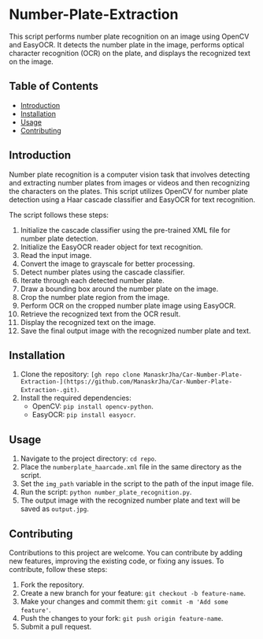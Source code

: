 # Number-Plate-Extraction


This script performs number plate recognition on an image using OpenCV and EasyOCR. It detects the number plate in the image, performs optical character recognition (OCR) on the plate, and displays the recognized text on the image.

## Table of Contents
- [Introduction](#introduction)
- [Installation](#installation)
- [Usage](#usage)
- [Contributing](#contributing)

## Introduction
Number plate recognition is a computer vision task that involves detecting and extracting number plates from images or videos and then recognizing the characters on the plates. This script utilizes OpenCV for number plate detection using a Haar cascade classifier and EasyOCR for text recognition.

The script follows these steps:
1. Initialize the cascade classifier using the pre-trained XML file for number plate detection.
2. Initialize the EasyOCR reader object for text recognition.
3. Read the input image.
4. Convert the image to grayscale for better processing.
5. Detect number plates using the cascade classifier.
6. Iterate through each detected number plate.
7. Draw a bounding box around the number plate on the image.
8. Crop the number plate region from the image.
9. Perform OCR on the cropped number plate image using EasyOCR.
10. Retrieve the recognized text from the OCR result.
11. Display the recognized text on the image.
12. Save the final output image with the recognized number plate and text.

## Installation
1. Clone the repository: `[gh repo clone ManaskrJha/Car-Number-Plate-Extraction-](https://github.com/ManaskrJha/Car-Number-Plate-Extraction-.git)`.
2. Install the required dependencies:
   - OpenCV: `pip install opencv-python`.
   - EasyOCR: `pip install easyocr`.

## Usage
1. Navigate to the project directory: `cd repo`.
2. Place the `numberplate_haarcade.xml` file in the same directory as the script.
3. Set the `img_path` variable in the script to the path of the input image file.
4. Run the script: `python number_plate_recognition.py`.
5. The output image with the recognized number plate and text will be saved as `output.jpg`.

## Contributing
Contributions to this project are welcome. You can contribute by adding new features, improving the existing code, or fixing any issues. To contribute, follow these steps:
1. Fork the repository.
2. Create a new branch for your feature: `git checkout -b feature-name`.
3. Make your changes and commit them: `git commit -m 'Add some feature'`.
4. Push the changes to your fork: `git push origin feature-name`.
5. Submit a pull request.

